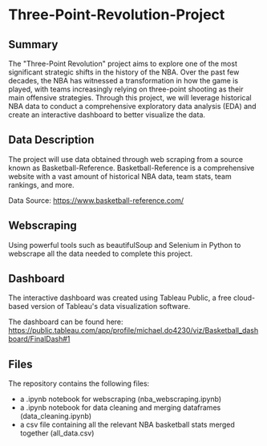 # Three-Point-Revolution-Project
## Summary
The "Three-Point Revolution" project aims to explore one of the most significant strategic shifts in the history of the NBA. Over the past few decades, the NBA has witnessed a transformation in how the game is played, with teams increasingly relying on three-point shooting as their main offensive strategies. Through this project, we will leverage historical NBA data to conduct a comprehensive exploratory data analysis (EDA) and create an interactive dashboard to better visualize the data. 

## Data Description 
The project will use data obtained through web scraping from a source known as Basketball-Reference. Basketball-Reference is a comprehensive website with a vast amount of historical NBA data, team stats, team rankings, and more. 

Data Source: https://www.basketball-reference.com/

## Webscraping
Using powerful tools such as beautifulSoup and Selenium in Python to webscrape all the data needed to complete this project.

## Dashboard
The interactive dashboard was created using Tableau Public, a free cloud-based version of Tableau's data visualization software.

The dashboard can be found here: https://public.tableau.com/app/profile/michael.do4230/viz/Basketball_dashboard/FinalDash#1

## Files
The repository contains the following files:
- a .ipynb notebook for webscraping (nba_webscraping.ipynb)
- a .ipynb notebook for data cleaning and merging dataframes (data_cleaning.ipynb)
- a csv file containing all the relevant NBA basketball stats merged together (all_data.csv)
